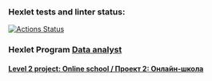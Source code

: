 ### Hexlet tests and linter status:
[![Actions Status](https://github.com/paalso/data-analytics-project-96/actions/workflows/hexlet-check.yml/badge.svg)](https://github.com/paalso/data-analytics-project-96/actions)

### Hexlet Program [Data analyst](https://ru.hexlet.io/programs/data-analytics)

#### [Level 2 project: Online school / Проект 2: Онлайн-школа](https://ru.hexlet.io/programs/data-analytics/projects/962)
